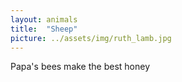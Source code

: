 ```yaml
---
layout: animals
title:  "Sheep"
picture: ../assets/img/ruth_lamb.jpg
---
```


Papa's bees make the best honey

